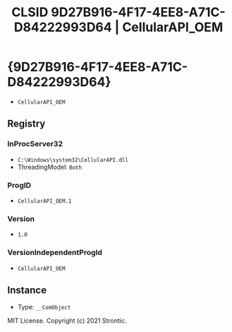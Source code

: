 ﻿---
title: "CLSID 9D27B916-4F17-4EE8-A71C-D84222993D64 | CellularAPI_OEM"
excerpt: What is COM-Object CLSID 9D27B916-4F17-4EE8-A71C-D84222993D64?
---

# {9D27B916-4F17-4EE8-A71C-D84222993D64}

* `CellularAPI_OEM`

## Registry


### InProcServer32

* `C:\Windows\system32\CellularAPI.dll`
* ThreadingModel: `Both`

### ProgID

* `CellularAPI_OEM.1`

### Version

* `1.0`

### VersionIndependentProgId

* `CellularAPI_OEM`

## Instance

* Type: `__ComObject`

MIT License. Copyright (c) 2021 Strontic.


